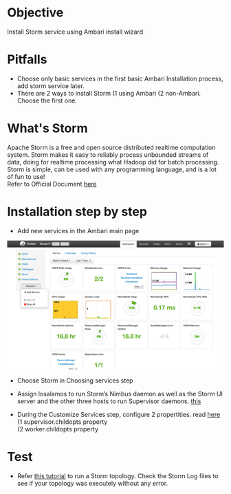 # Objective
Install Storm service using Ambari install wizard

# Pitfalls
* Choose only basic services in the first basic Ambari Installation process, add storm service later.
* There are 2 ways to install Storm (1 using Ambari (2 non-Ambari. Choose the first one.

# What's Storm
Apache Storm is a free and open source distributed realtime computation system. Storm makes it easy to reliably process unbounded streams of data, doing for realtime processing what Hadoop did for batch processing. Storm is simple, can be used with any programming language, and is a lot of fun to use!<br /> 
Refer to Official Document [here](http://docs.hortonworks.com/HDPDocuments/HDP2/HDP-2.2.9/bk_storm-user-guide/content/ch_using_storm.html)

# Installation step by step
* Add new services in the Ambari main page

![alt text](https://github.com/CleoJiang/CCAssignment/blob/master/WeChat_1458152481.jpeg)

* Choose Storm in Choosing services step

* Assign losalamos to run Storm’s Nimbus daemon as well as the Storm UI server and the other three hosts to run Supervisor daemons.  [this](http://www.michael-noll.com/tutorials/running-multi-node-storm-cluster/)

* During the Customize Services step, configure 2 propertities. read [here]( http://docs.hortonworks.com/HDPDocuments/HDP2/HDP-2.2.9/bk_storm-user-guide/content/storm-install-config.html)<br /> 
(1 supervisor.childopts property<br />
(2 worker.childopts property<br />

# Test

* Refer [this tutorial](http://zh.hortonworks.com/hadoop-tutorial/processing-streaming-data-near-real-time-apache-storm/) to run a Storm topology. Check the Storm Log files to see if your topology was executely without any error. 

